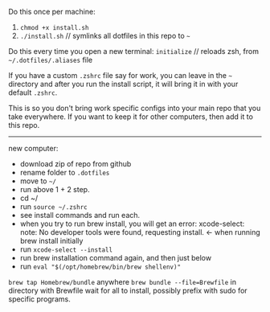 Do this once per machine:

1. `chmod +x install.sh`
2. `./install.sh` // symlinks all dotfiles in this repo to `~`

Do this every time you open a new terminal:
`initialize` // reloads zsh, from `~/.dotfiles/.aliases` file

If you have a custom `.zshrc` file say for work, you can leave in the `~` directory and after you run the install script, it will bring it in with your default `.zshrc`.

This is so you don't bring work specific configs into your main repo that you take everywhere. If you want to keep it for other computers, then add it to this repo.

---

new computer:

- download zip of repo from github
- rename folder to `.dotfiles`
- move to `~/`
- run above 1 + 2 step.
- cd ~/
- run `source ~/.zshrc`
- see install commands and run each.
- when you try to run brew install, you will get an error: xcode-select: note: No developer tools were found, requesting install. <- when running brew install initially
- run `xcode-select --install`
- run brew installation command again, and then just below
- run `eval "$(/opt/homebrew/bin/brew shellenv)"`

`brew tap Homebrew/bundle` anywhere
`brew bundle --file=Brewfile` in directory with Brewfile
wait for all to install, possibly prefix with sudo for specific programs.
